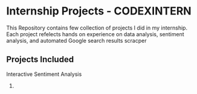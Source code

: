 # Internship Projects - CODEXINTERN 

This Repository contains few collection of projects I did in my internship. 
Each project refelects hands on experience on data analysis, sentiment analysis, and automated Google search results scracper


## Projects Included 

Interactive Sentiment Analysis 

1. 
